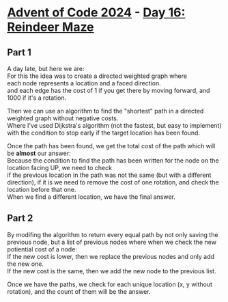 # [Advent of Code 2024](../README.md) - [Day 16: Reindeer Maze](https://adventofcode.com/2024/day/16)

## Part 1
A day late, but here we are:  
For this the idea was to create a directed weighted graph where  
each node represents a location and a faced direction.  
and each edge has the cost of 1 if you get there by moving forward, and 1000 if it's a rotation.

Then we can use an algorithm to find the "shortest" path in a directed weighted graph without negative costs.  
Where I've used Dijkstra's algorithm (not the fastest, but easy to implement) with the condition to
stop early if the target location has been found.

Once the path has been found, we get the total cost of the path which will be **almost** our answer:  
Because the condition to find the path has been written for the node on the location facing UP, we need to check  
if the previous location in the path was not the same (but with a different direction), if it is we need to remove
the cost of one rotation, and check the location before that one.  
When we find a different location, we have the final answer.


## Part 2
By modifing the algorithm to return every equal path by not only saving the previous node, but a list of previous nodes
where when we check the new potiential cost of a node:  
If the new cost is lower, then we replace the previous nodes and only add the new one.  
If the new cost is the same, then we add the new node to the previous list.

Once we have the paths, we check for each unique location (x, y without rotation), 
and the count of them will be the answer.
